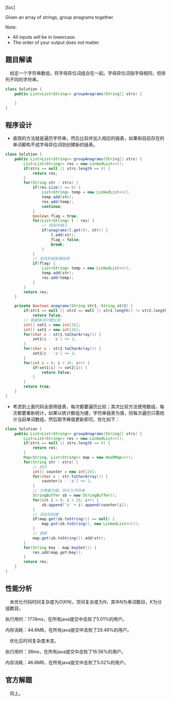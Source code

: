 [toc]

Given an array of strings, group anagrams together.

Note:

* All inputs will be in lowercase.
* The order of your output does not matter.



## 题目解读

&emsp;给定一个字符串数组，将字母异位词组合在一起。字母异位词指字母相同，但排列不同的字符串。

```java
class Solution {
    public List<List<String>> groupAnagrams(String[] strs) {

    }
}
```

## 程序设计

* 直观的方法就是遍历字符串，然后比较并加入相应的链表，如果和目前存在的单词都构不成字母异位词则创建新的链表。

```java
class Solution {
    public List<List<String>> groupAnagrams(String[] strs) {
        List<List<String>> res = new LinkedList<>();
        if(strs == null || strs.length == 0) {
            return res;
        }
        for(String str : strs) {
            if(res.size() == 0) {
                List<String> temp = new LinkedList<>();
                temp.add(str);
                res.add(temp);
                continue;
            }
            boolean flag = true;
            for(List<String> l : res) {
                // 找到并插入
                if(anagrams(l.get(0), str)) {
                    l.add(str);
                    flag = false;
                    break;
                }
            }
            // 未找到就新建链表
            if(flag) {
                List<String> temp = new LinkedList<>();
                temp.add(str);
                res.add(temp);
            }
        }
        return res;
    }

    private boolean anagrams(String str1, String str2) {
        if(str1 == null || str2 == null || str1.length() != str2.length())
            return false;
        // 根据单词计数比较
        int[] set1 = new int[26];
        int[] set2 = new int[26];
        for(char c : str1.toCharArray()) {
            set1[c - 'a'] += 1;
        }
        for(char c : str2.toCharArray()) {
            set2[c - 'a'] += 1;
        }
        for(int i = 0; i < 26; i++) {
            if(set1[i] != set2[i]) {
                return false;
            }
        }
        return true;
    }
}
```

* 考虑到上面代码全部用链表，每次都要遍历比较；其次比较方法使用数组，每次都要重新统计，如果以统计数组为键，字符串链表为值，则每次遍历只需统计当前单词数组，然后取字典值更新即可。优化如下：

```java
class Solution {
    public List<List<String>> groupAnagrams(String[] strs) {
        List<List<String>> res = new LinkedList<>();
        if(strs == null || strs.length == 0) {
            return res;
        }
        Map<String, List<String>> map = new HashMap<>();
        for(String str : strs) {
            // 统计
            int[] counter = new int[26];
            for(char c : str.toCharArray()) {
                counter[c - 'a'] += 1;
            }
            // 方便最为键，转化为字符串
            StringBuffer sb = new StringBuffer();
            for(int i = 0; i < 26; i++) {
                sb.append('a' + i).append(counter[i]);
            }
            // 没有则创建
            if(map.get(sb.toString()) == null) {
                map.put(sb.toString(), new LinkedList<>());
            }
            // 更新
            map.get(sb.toString()).add(str);
        }
        for(String key : map.keySet()) {
            res.add(map.get(key));
        }
        return res;
    }
}
```

## 性能分析

&emsp;未优化代码时间复杂度为$O(KN)$，空间复杂度为$N$，其中$N$为单词数目，$K$为分组数目。

执行用时：1774ms，在所有java提交中击败了5.01%的用户。

内存消耗：44.6MB，在所有java提交中击败了29.49%的用户。

&emsp;优化后时间复杂度未变。

执行用时：36ms，在所有java提交中击败了16.56%的用户。

内存消耗：46.6MB，在所有java提交中击败了5.02%的用户。

## 官方解题

&emsp;同上。